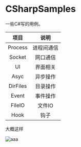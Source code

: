 # CSharpSamples

一些C#写的用例。

|   项目   |    说明    |
| :------: | :--------: |
| Process  | 进程间通信 |
|  Socket  |  网口通信  |
|    UI    |  界面相关  |
|   Asyc   |  异步操作  |
| DirFiles |  目录操作  |
|  Event   |  事件操作  |
|  FileIO  |   文件IO   |
|   Hook   |    钩子    |

大概这样

![aaa](https://github.com/zhangsanlzh/CSharpSamples/blob/master/Images/aaa.gif)

